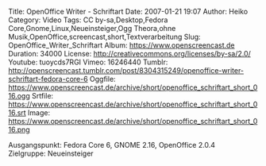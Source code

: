 Title: OpenOffice Writer - Schriftart
Date: 2007-01-21 19:07
Author: Heiko
Category: Video
Tags: CC by-sa,Desktop,Fedora Core,Gnome,Linux,Neueinsteiger,Ogg Theora,ohne Musik,OpenOffice,screencast,short,Textverarbeitung
Slug: OpenOffice_Writer_Schriftart
Album: https://www.openscreencast.de
Duration: 34000
License: http://creativecommons.org/licenses/by-sa/2.0/
Youtube: tuoycds7RGI
Vimeo: 16246440
Tumblr: http://openscreencast.tumblr.com/post/8304315249/openoffice-writer-schriftart-fedora-core-6
Oggfile: https://www.openscreencast.de/archive/short/openoffice_schriftart_short_016.ogg
Srtfile: https://www.openscreencast.de/archive/short/openoffice_schriftart_short_016.srt
Image: https://www.openscreencast.de/archive/short/openoffice_schriftart_short_016.png

Ausgangspunkt: Fedora Core 6, GNOME 2.16, OpenOffice 2.0.4  
Zielgruppe: Neueinsteiger  

